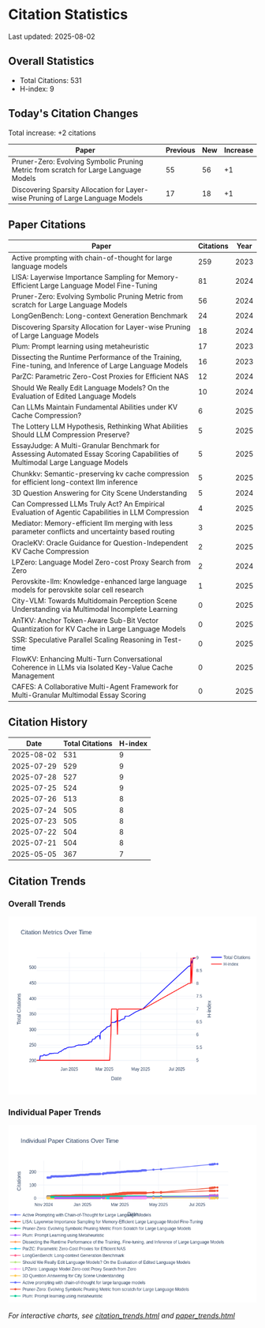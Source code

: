 # Citation Statistics

Last updated: 2025-08-02

## Overall Statistics
- Total Citations: 531
- H-index: 9

## Today's Citation Changes 

Total increase: +2 citations

| Paper | Previous | New | Increase |
| ----- | --------- | --- | -------- |
| Pruner-Zero: Evolving Symbolic Pruning Metric from scratch for Large Language Models | 55 | 56 | +1 |
| Discovering Sparsity Allocation for Layer-wise Pruning of Large Language Models | 17 | 18 | +1 |

## Paper Citations

| Paper | Citations | Year |
| ----- | --------- | ---- |
| Active prompting with chain-of-thought for large language models | 259 | 2023 |
| LISA: Layerwise Importance Sampling for Memory-Efficient Large Language Model Fine-Tuning | 81 | 2024 |
| Pruner-Zero: Evolving Symbolic Pruning Metric from scratch for Large Language Models | 56 | 2024 |
| LongGenBench: Long-context Generation Benchmark | 24 | 2024 |
| Discovering Sparsity Allocation for Layer-wise Pruning of Large Language Models | 18 | 2024 |
| Plum: Prompt learning using metaheuristic | 17 | 2023 |
| Dissecting the Runtime Performance of the Training, Fine-tuning, and Inference of Large Language Models | 16 | 2023 |
| ParZC: Parametric Zero-Cost Proxies for Efficient NAS | 12 | 2024 |
| Should We Really Edit Language Models? On the Evaluation of Edited Language Models | 10 | 2024 |
| Can LLMs Maintain Fundamental Abilities under KV Cache Compression? | 6 | 2025 |
| The Lottery LLM Hypothesis, Rethinking What Abilities Should LLM Compression Preserve? | 5 | 2025 |
| EssayJudge: A Multi-Granular Benchmark for Assessing Automated Essay Scoring Capabilities of Multimodal Large Language Models | 5 | 2025 |
| Chunkkv: Semantic-preserving kv cache compression for efficient long-context llm inference | 5 | 2025 |
| 3D Question Answering for City Scene Understanding | 5 | 2024 |
| Can Compressed LLMs Truly Act? An Empirical Evaluation of Agentic Capabilities in LLM Compression | 4 | 2025 |
| Mediator: Memory-efficient llm merging with less parameter conflicts and uncertainty based routing | 3 | 2025 |
| OracleKV: Oracle Guidance for Question-Independent KV Cache Compression | 2 | 2025 |
| LPZero: Language Model Zero-cost Proxy Search from Zero | 2 | 2024 |
| Perovskite-llm: Knowledge-enhanced large language models for perovskite solar cell research | 1 | 2025 |
| City-VLM: Towards Multidomain Perception Scene Understanding via Multimodal Incomplete Learning | 0 | 2025 |
| AnTKV: Anchor Token-Aware Sub-Bit Vector Quantization for KV Cache in Large Language Models | 0 | 2025 |
| SSR: Speculative Parallel Scaling Reasoning in Test-time | 0 | 2025 |
| FlowKV: Enhancing Multi-Turn Conversational Coherence in LLMs via Isolated Key-Value Cache Management | 0 | 2025 |
| CAFES: A Collaborative Multi-Agent Framework for Multi-Granular Multimodal Essay Scoring | 0 | 2025 |

## Citation History

| Date | Total Citations | H-index |
| ---- | --------------- | ------- |
| 2025-08-02 | 531 | 9 |
| 2025-07-29 | 529 | 9 |
| 2025-07-28 | 527 | 9 |
| 2025-07-25 | 524 | 9 |
| 2025-07-26 | 513 | 8 |
| 2025-07-24 | 505 | 8 |
| 2025-07-23 | 505 | 8 |
| 2025-07-22 | 504 | 8 |
| 2025-07-21 | 504 | 8 |
| 2025-05-05 | 367 | 7 |

## Citation Trends

### Overall Trends
![Citation Trends](citation_trends.png)

### Individual Paper Trends
![Paper Trends](paper_trends.png)

*For interactive charts, see [citation_trends.html](citation_trends.html) and [paper_trends.html](paper_trends.html)*